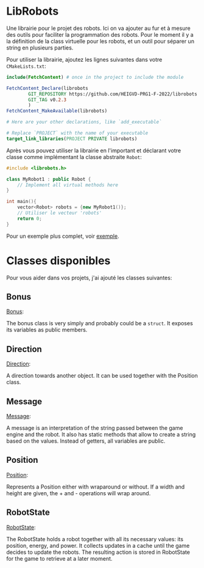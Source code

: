 # LibRobots

Une librairie pour le projet des robots.
Ici on va ajouter au fur et à mesure des outils pour faciliter la programmation des robots.
Pour le moment il y a la définition de la class virtuelle pour les robots, et un outil pour
séparer un string en plusieurs parties.

Pour utiliser la librairie, ajoutez les lignes suivantes dans votre `CMakeLists.txt`:

```cmake
include(FetchContent) # once in the project to include the module

FetchContent_Declare(librobots
        GIT_REPOSITORY https://github.com/HEIGVD-PRG1-F-2022/librobots.git
        GIT_TAG v0.2.3
        )
FetchContent_MakeAvailable(librobots)

# Here are your other declarations, like `add_executable`

# Replace `PROJECT` with the name of your executable
target_link_libraries(PROJECT PRIVATE librobots)
```

Après vous pouvez utiliser la librairie en l'important et déclarant votre classe comme
implémentant la classe abstraite `Robot`:

```c++
#include <librobots.h>

class MyRobot1 : public Robot {
    // Implement all virtual methods here
}

int main(){
    vector<Robot> robots = {new MyRobot1()};
    // Utiliser le vecteur 'robots'
    return 0;
}
```

Pour un exemple plus complet, voir [exemple](example/main.cpp).

# Classes disponibles

Pour vous aider dans vos projets, j'ai ajouté les classes suivantes:

## Bonus

[Bonus](include/librobots/Bonus.h):

The bonus class is very simply and probably could be a `struct`. It exposes its
variables as public members.

## Direction

[Direction](include/librobots/Direction.h):

A direction towards another object. It can be used together with the Position class.

## Message

[Message](include/librobots/Message.h):

A message is an interpretation of the string passed between the game
engine and the robot.
It also has static methods that allow to create a string based on the
values.
Instead of getters, all variables are public.

## Position

[Position](include/librobots/Position.h):

Represents a Position either with wraparound or without. If a width and height
are given, the + and - operations will wrap around.

## RobotState

[RobotState](include/librobots/RobotState.h):

The RobotState holds a robot together with all its necessary values:
its position, energy, and power.
It collects updates in a cache until the game decides to update the robots.
The resulting action is stored in RobotState for the game to retrieve at a
later moment.
